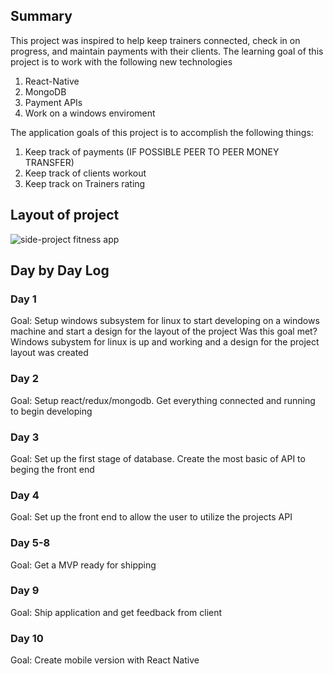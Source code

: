 ## Summary
This project was inspired to help keep trainers connected, check in on progress, and maintain payments with their clients.
The learning goal of this project is to work with the following new technologies
1. React-Native
2. MongoDB
3. Payment APIs
4. Work on a windows enviroment

The application goals of this project is to accomplish the following things:
1. Keep track of payments (IF POSSIBLE PEER TO PEER MONEY TRANSFER)
2. Keep track of clients workout
3. Keep track on Trainers rating

## Layout of project
![side-project fitness app](https://user-images.githubusercontent.com/40606399/108409886-bd7d5a80-71f4-11eb-9607-87e33079dd68.png)


## Day by Day Log
### Day 1
Goal: Setup windows subsystem for linux to start developing on a windows machine and start a design for the layout of the project
Was this goal met? Windows subystem for linux is up and working and a design for the project layout was created

### Day 2
Goal: Setup react/redux/mongodb. Get everything connected and running to begin developing

### Day 3
Goal: Set up the first stage of database. Create the most basic of API to beging the front end


### Day 4
Goal: Set up the front end to allow the user to utilize the projects API


### Day 5-8
Goal: Get a MVP ready for shipping

### Day 9
Goal: Ship application and get feedback from client

### Day 10
Goal: Create mobile version  with React Native
